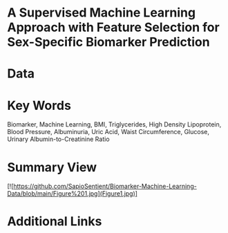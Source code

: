 # A Supervised Machine Learning Approach with Feature Selection for Sex-Specific Biomarker Prediction

# Data


# Key Words
Biomarker, Machine Learning, BMI, Triglycerides, High Density Lipoprotein, Blood Pressure, Albuminuria, Uric Acid, Waist Circumference, Glucose, Urinary Albumin-to-Creatinine Ratio

# Summary View
[![https://github.com/SapioSentient/Biomarker-Machine-Learning-Data/blob/main/Figure%201.jpg](Figure1.jpg)]

# Additional Links
